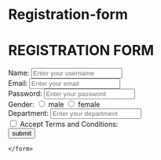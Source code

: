 # Registration-form
<!DOCTYPE html>
<html lang="en">

<head>
    <meta charset="UTF-8">
    <meta name="viewport" content="width=device-width, initial-scale=1.0">
    <title>HTML Form</title>
</head>

<body>
    <h1>REGISTRATION FORM</h1>
    <form action="/submit-form" method="post">
        <div>
            <label for="username">Name:</label>
            <input type="text" id="username" name="username" placeholder="Enter your username">
        </div>
        <div>
            <label for="email">Email:</label>
            <input type="email" id="email" name="email" placeholder="Enter your email">
        </div>
        <div>
            <label for="password">Password:</label>
            <input type="password" id="password" name="password" placeholder="Enter your password">
        </div>
        <div>
            <label>Gender:</label>
            <input type="radio" id="male" name="gender" value="male">
            <label for="male">male</label>
            <input type="radio" id="female" name="gender" value="female">
            <label for="female">female</label>
        </div>
        <div>
            <label for="department">Department:</label>
            <input type="text" id="department" name="department" placeholder="Enter your department">
        </div>
        <div>
            <input type="checkbox" id="terms" name="terms" value="accepted">
            <label for="terms">Accept Terms and Conditions:</label>
        </div>
        <button type="submit">submit</button>

    </form>

</body>

</html>
